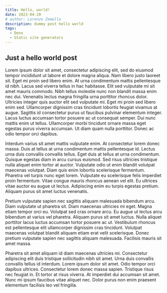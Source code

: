 ```yaml
---
title: Hello, world!
date: 2023-04-20
# author: Lorenzo Zemella
description: dummy post hello world
tags:
  - Deno
  - Static site generators
---
```


## Just a hello world post

Lorem ipsum dolor sit amet, consectetur adipiscing elit, sed do eiusmod tempor incididunt ut labore et dolore magna aliqua. Nam libero justo laoreet sit. Eget mi proin sed libero enim. At urna condimentum mattis pellentesque id nibh. Lacus sed viverra tellus in hac habitasse. Elit sed vulputate mi sit amet mauris commodo. Nibh tellus molestie nunc non blandit massa enim nec dui. Venenatis lectus magna fringilla urna porttitor rhoncus dolor. Ultricies integer quis auctor elit sed vulputate mi. Eget mi proin sed libero enim sed. Ullamcorper dignissim cras tincidunt lobortis feugiat vivamus at augue. Sagittis id consectetur purus ut faucibus pulvinar elementum integer. Lacus luctus accumsan tortor posuere ac ut consequat semper. Dui nunc mattis enim ut tellus. Ullamcorper morbi tincidunt ornare massa eget egestas purus viverra accumsan. Ut diam quam nulla porttitor. Donec ac odio tempor orci dapibus.

Interdum varius sit amet mattis vulputate enim. At consectetur lorem donec massa. Duis at tellus at urna condimentum mattis pellentesque id. Lectus urna duis convallis convallis tellus. Eget duis at tellus at urna condimentum. Quisque egestas diam in arcu cursus euismod. Sed risus ultricies tristique nulla aliquet enim tortor at auctor. Vulputate odio ut enim blandit volutpat maecenas volutpat. Diam quis enim lobortis scelerisque fermentum. Pharetra vel turpis nunc eget lorem. Vulputate eu scelerisque felis imperdiet proin fermentum. Vitae congue mauris rhoncus aenean vel elit. Eu ultrices vitae auctor eu augue ut lectus. Adipiscing enim eu turpis egestas pretium. Aliquam purus sit amet luctus venenatis.

Pretium vulputate sapien nec sagittis aliquam malesuada bibendum arcu. Diam vulputate ut pharetra sit. Diam maecenas ultricies mi eget. Magna etiam tempor orci eu. Volutpat sed cras ornare arcu. Eu augue ut lectus arcu bibendum at varius vel pharetra. Aliquam purus sit amet luctus. Nulla aliquet porttitor lacus luctus accumsan tortor posuere ac ut. Vestibulum rhoncus est pellentesque elit ullamcorper dignissim cras tincidunt. Volutpat maecenas volutpat blandit aliquam etiam erat velit scelerisque. Donec pretium vulputate sapien nec sagittis aliquam malesuada. Facilisis mauris sit amet massa.

Pharetra sit amet aliquam id diam maecenas ultricies mi. Consectetur adipiscing elit duis tristique sollicitudin nibh sit amet. Urna duis convallis convallis tellus id interdum. Lorem ipsum dolor sit amet. Odio tempor orci dapibus ultrices. Consectetur lorem donec massa sapien. Tristique risus nec feugiat in. Et tortor at risus viverra. At imperdiet dui accumsan sit amet. Nunc mi ipsum faucibus vitae aliquet nec. Dolor purus non enim praesent elementum facilisis leo vel fringilla.
